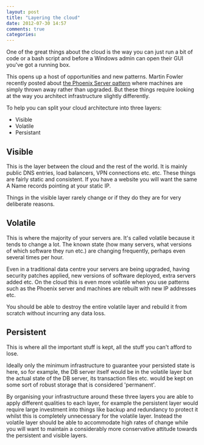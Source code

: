 ```yaml
---
layout: post
title: "Layering the cloud"
date: 2012-07-30 14:57
comments: true
categories: 
---
```


One of the great things about the cloud is the way you can just run a bit of code or a bash script and before a Windows admin can open their GUI you've got a running box.

This opens up a host of opportunities and new patterns.  Martin Fowler recently posted about [the Phoenix Server pattern](http://martinfowler.com/bliki/PhoenixServer.html) where machines are simply thrown away rather than upgraded.  But these things require looking at the way you architect infrastructure slightly differently.

To help you can split your cloud architecture into three layers:

* Visible
* Volatile
* Persistant

## Visible

This is the layer between the cloud and the rest of the world.  It is mainly public DNS entries, load balancers, VPN connections etc. etc.  These things are fairly static and consistent.  If you have a website you will want the same A Name records pointing at your static IP.  

Things in the visible layer rarely change or if they do they are for very deliberate reasons.

## Volatile

This is where the majority of your servers are.  It's called volatile because it tends to change a lot.  The known state (how many servers, what versions of which software they run etc.) are changing frequently, perhaps even several times per hour. 

Even in a traditional data centre your servers are being upgraded, having security patches applied, new versions of software deployed, extra servers added etc.  On the cloud this is even more volatile when you use patterns such as the Phoenix server and machines are rebuilt with new IP addresses etc.  

You should be able to destroy the entire volatile layer and rebuild it from scratch without incurring any data loss.

## Persistent

This is where all the important stuff is kept, all the stuff you can't afford to lose.

Ideally only the minimum infrastructure to guarantee your persisted state is here, so for example, the DB server itself would be in the volatile layer but the actual state of the DB server, its transaction files etc. would be kept on some sort of robust storage that is considered 'permanent'.

By organising your infrastructure around these three layers you are able to apply different qualities to each layer, for example the persistent layer would require large investment into things like backup and redundancy to protect it whilst this is completely unnecessary for the volatile layer.  Instead the volatile layer should be able to accommodate high rates of change while you will want to maintain a considerably more conservative attitude towards the persistent and visible layers. 